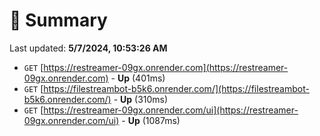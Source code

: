 # 📖 Summary
Last updated: **5/7/2024, 10:53:26 AM**

- `GET` [https://restreamer-09gx.onrender.com](https://restreamer-09gx.onrender.com) - **Up** (401ms)
- `GET` [https://filestreambot-b5k6.onrender.com/](https://filestreambot-b5k6.onrender.com/) - **Up** (310ms)
- `GET` [https://restreamer-09gx.onrender.com/ui](https://restreamer-09gx.onrender.com/ui) - **Up** (1087ms)
